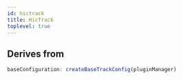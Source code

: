 ```yaml
---
id: hictrack
title: HicTrack
toplevel: true
---
```


## Derives from

```js
baseConfiguration: createBaseTrackConfig(pluginManager)
```
